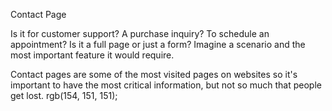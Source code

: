Contact Page

Is it for customer support? A purchase inquiry? To schedule an appointment? Is it a full page or just a form? Imagine a scenario and the most important feature it would require.

Contact pages are some of the most visited pages on websites so it's important to have the most critical information, but not so much that people get lost.
rgb(154, 151, 151);
